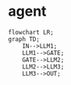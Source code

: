 # agent

```mermaid
flowchart LR;
graph TD;
    IN-->LLM1;
    LLM1-->GATE;
    GATE-->LLM2;
    LLM2-->LLM3;
    LLM3-->OUT;
```
